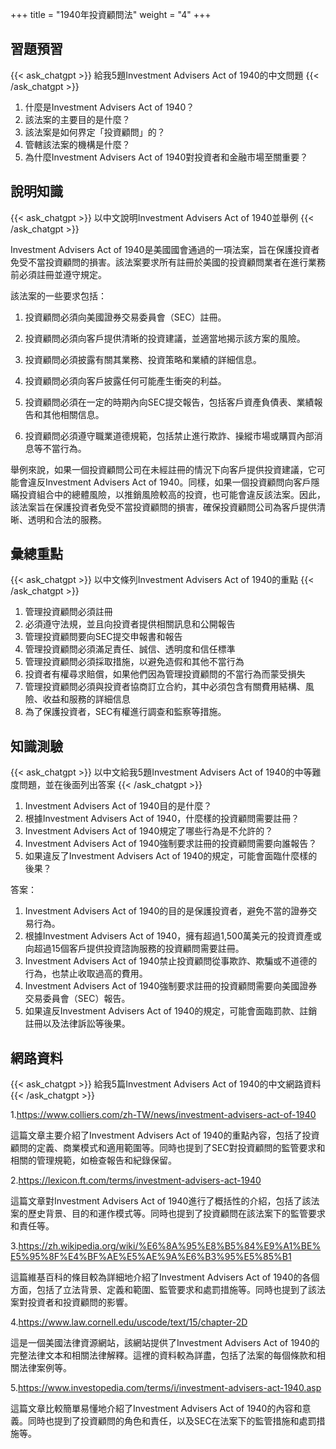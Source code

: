 +++
title = "1940年投資顧問法"
weight = "4"
+++
## 習題預習
{{< ask_chatgpt >}}
給我5題Investment Advisers Act of 1940的中文問題
{{< /ask_chatgpt >}}



1. 什麼是Investment Advisers Act of 1940？
2. 該法案的主要目的是什麼？
3. 該法案是如何界定「投資顧問」的？
4. 管轄該法案的機構是什麼？
5. 為什麼Investment Advisers Act of 1940對投資者和金融市場至關重要？   

## 說明知識
{{< ask_chatgpt >}}
以中文說明Investment Advisers Act of 1940並舉例
{{< /ask_chatgpt >}}



Investment Advisers Act of 1940是美國國會通過的一項法案，旨在保護投資者免受不當投資顧問的損害。該法案要求所有註冊於美國的投資顧問業者在進行業務前必須註冊並遵守規定。

該法案的一些要求包括：

1. 投資顧問必須向美國證券交易委員會（SEC）註冊。

2. 投資顧問必須向客戶提供清晰的投資建議，並適當地揭示該方案的風險。

3. 投資顧問必須披露有關其業務、投資策略和業績的詳細信息。

4. 投資顧問必須向客戶披露任何可能產生衝突的利益。

5. 投資顧問必須在一定的時期內向SEC提交報告，包括客戶資產負債表、業績報告和其他相關信息。

6. 投資顧問必須遵守職業道德規範，包括禁止進行欺詐、操縱市場或購買內部消息等不當行為。

舉例來說，如果一個投資顧問公司在未經註冊的情況下向客戶提供投資建議，它可能會違反Investment Advisers Act of 1940。同樣，如果一個投資顧問向客戶隱瞞投資組合中的總體風險，以推銷風險較高的投資，也可能會違反該法案。因此，該法案旨在保護投資者免受不當投資顧問的損害，確保投資顧問公司為客戶提供清晰、透明和合法的服務。   

## 彙總重點
{{< ask_chatgpt >}}
以中文條列Investment Advisers Act of 1940的重點
{{< /ask_chatgpt >}}



1. 管理投資顧問必須註冊
2. 必須遵守法規，並且向投資者提供相關訊息和公開報告
3. 管理投資顧問要向SEC提交申報書和報告
4. 管理投資顧問必須滿足責任、誠信、透明度和信任標準
5. 管理投資顧問必須採取措施，以避免造假和其他不當行為
6. 投資者有權尋求賠償，如果他們因為管理投資顧問的不當行為而蒙受損失
7. 管理投資顧問必須與投資者協商訂立合約，其中必須包含有關費用結構、風險、收益和服務的詳細信息
8. 為了保護投資者，SEC有權進行調查和監察等措施。   

## 知識測驗
{{< ask_chatgpt >}}
以中文給我5題Investment Advisers Act of 1940的中等難度問題，並在後面列出答案
{{< /ask_chatgpt >}}



1. Investment Advisers Act of 1940目的是什麼？
2. 根據Investment Advisers Act of 1940，什麼樣的投資顧問需要註冊？
3. Investment Advisers Act of 1940規定了哪些行為是不允許的？
4. Investment Advisers Act of 1940強制要求註冊的投資顧問需要向誰報告？
5. 如果違反了Investment Advisers Act of 1940的規定，可能會面臨什麼樣的後果？

答案：
1. Investment Advisers Act of 1940的目的是保護投資者，避免不當的證券交易行為。
2. 根據Investment Advisers Act of 1940，擁有超過1,500萬美元的投資資產或向超過15個客戶提供投資諮詢服務的投資顧問需要註冊。
3. Investment Advisers Act of 1940禁止投資顧問從事欺詐、欺騙或不道德的行為，也禁止收取過高的費用。
4. Investment Advisers Act of 1940強制要求註冊的投資顧問需要向美國證券交易委員會（SEC）報告。
5. 如果違反Investment Advisers Act of 1940的規定，可能會面臨罰款、註銷註冊以及法律訴訟等後果。   

## 網路資料
{{< ask_chatgpt >}}
給我5篇Investment Advisers Act of 1940的中文網路資料
{{< /ask_chatgpt >}}



1.https://www.colliers.com/zh-TW/news/investment-advisers-act-of-1940

這篇文章主要介紹了Investment Advisers Act of 1940的重點內容，包括了投資顧問的定義、商業模式和適用範圍等。同時也提到了SEC對投資顧問的監管要求和相關的管理規範，如檢查報告和紀錄保留。

2.https://lexicon.ft.com/terms/investment-advisers-act-1940

這篇文章對Investment Advisers Act of 1940進行了概括性的介紹，包括了該法案的歷史背景、目的和運作模式等。同時也提到了投資顧問在該法案下的監管要求和責任等。

3.https://zh.wikipedia.org/wiki/%E6%8A%95%E8%B5%84%E9%A1%BE%E5%95%8F%E4%BF%AE%E5%AE%9A%E6%B3%95%E5%85%B1

這篇維基百科的條目較為詳細地介紹了Investment Advisers Act of 1940的各個方面，包括了立法背景、定義和範圍、監管要求和處罰措施等。同時也提到了該法案對投資者和投資顧問的影響。

4.https://www.law.cornell.edu/uscode/text/15/chapter-2D

這是一個美國法律資源網站，該網站提供了Investment Advisers Act of 1940的完整法律文本和相關法律解釋。這裡的資料較為詳盡，包括了法案的每個條款和相關法律案例等。

5.https://www.investopedia.com/terms/i/investment-advisers-act-1940.asp

這篇文章比較簡單易懂地介紹了Investment Advisers Act of 1940的內容和意義。同時也提到了投資顧問的角色和責任，以及SEC在法案下的監管措施和處罰措施等。   


